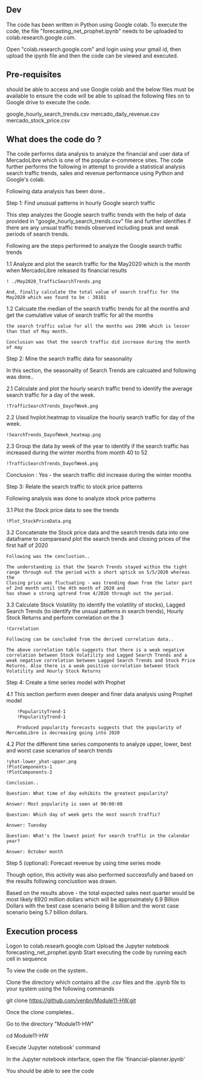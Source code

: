 
## Dev

The code has been written in Python using Google colab. To execute the code, the file "forecasting_net_prophet.ipynb" needs to be uploaded to colab.research.google.com.

Open "colab.research.google.com" and login using your gmail id, then upload the ipynb file and then the code can be viewed and executed. 

## Pre-requisites

should be able to access and use Google colab and the below files must be available to ensure the code will be able to upload the following files on to Google drive to execute the code. 

google_hourly_search_trends.csv
mercado_daily_revenue.csv
mercado_stock_price.csv

## What does the code do ?

The code performs data analysis to analyze the financial and user data of MercadoLibre which is one of the popular e-commerce sites. 
The code further performs the following in attempt to provide a statistical analysis search traffic trends, sales and revenue performance using Python and Google's colab.

Following data analysis has been done..

Step 1: Find unusual patterns in hourly Google search traffic

This step analyzes the Google search traffic trends with the help of data provided in "google_hourly_search_trends.csv" file and further identifies if there are any unsual traffic trends observed including peak and weak periods of search trends.

Following are the steps performed to analyze the Google search traffic trends

1.1 Analyze and plot the search traffic for the May2020 which is the month when MercadoLibre released its financial results

    ! ./May2020_TrafficSearchTrends.png

    And, finally calculate the total value of search traffic for the May2020 which was found to be : 38181 

1.2 Calcuate the median of the search traffic trends for all the months and get the cumulative value of search traffic for all the months

    the search traffic value for all the months was 2996 which is lesser than that of May month.

    Conclusion was that the search traffic did increase during the month of may

Step 2: Mine the search traffic data for seasonality

In this section, the seasonality of Search Trends are calcuated and following was done..

2.1 Calculate and plot the hourly search traffic trend to identify the average search traffic for a day of the week.

    !TrafficSearchTrends_DayofWeek.png

2.2 Used hvplot.heatmap to visualize the hourly search traffic for day of the week.

    !SearchTrends_DayofWeek_heatmap.png

2.3 Group the data by week of the year to identify if the search traffic has increased during the winter months from month 40 to 52

    !TrafficSearchTrends_DayofWeek.png

Conclusion : Yes - the search traffic did increase during the winter months

Step 3: Relate the search traffic to stock price patterns

Following analysis was done to analyze stock price patterns

3.1 Plot the Stock price data to see the trends

    !Plot_StockPriceData.png

3.2 Concatenate the Stock price data and the search trends data into one dataframe to compareand plot the search trends and closing prices of the first half of 2020

    Following was the conclustion..

    The understanding is that the Search Trends stayed within the tight range through out the period with a short uptick on 5/5/2020 whereas the 
    Closing price was fluctuating - was trending down from the later part of 2nd month until the 4th month of 2020 and 
    has shown a strong uptrend from 4/2020 through out the period. 

3.3 Calculate Stock Volatility (to identify the volatility of stocks), Lagged Search Trends (to identify the unsual patterns in search trends), 
    Hourly Stock Returns and perform correlation on the 3

    !Correlation

    Following can be concluded from the derived correlation data..

    The above correlation table suggests that there is a weak negative correlation between Stock Volatility and Lagged Search Trends and a 
    weak negative correlation between Lagged Search Trends and Stock Price Returns. Also there is a weak positive correlation between Stock Volatility and Hourly Stock Returns 

Step 4: Create a time series model with Prophet

4.1  This section perform even deeper and finer data analysis using Prophet model
        
        !PopularityTrend-1
        !PopularityTrend-1

        Produced popularity forecasts suggests that the popularity of MercadoLibre is decreasing going into 2020

4.2 Plot the different time series components to analyze upper, lower, best and worst case scenarios of search trends

    !yhat-lower_yhat-upper.png
    !PlotComponents-1
    !PlotComponents-2

    Conclusion..

    Question: What time of day exhibits the greatest popularity?

    Answer: Most popularity is seen at 00:00:00

    Question: Which day of week gets the most search traffic?

    Answer: Tuesday

    Question: What's the lowest point for search traffic in the calendar year?

    Answer: October month

Step 5 (optional): Forecast revenue by using time series mode
 
Though option, this activity was also performed successfully and based on the results following conclustion was drawn.

Based on the results above - the total expected sales next quarter would be most likely 6920 million dollars which will be approximately 6.9 Billion Dollars with the best case scenario being 8 billion and the worst case scenario being 5.7 billion dollars.
    
## Execution process

Logon to colab.researh.google.com
Upload the Jupyter notebook forecasting_net_prophet.ipynb
Start executing the code by running each cell in sequence

To view the code on the system..

Clone the directory which contains all the .csv files and the .ipynb file to your system using the following commands

git clone https://github.com/venbn/Module11-HW.git

Once the clone completes.. 

Go to the directory "Module11-HW"

cd Module11-HW

Execute 'Jupyter notebook' command

In the Jupyter notebook interface, open the file 'financial-planner.ipynb'

You should be able to see the code
